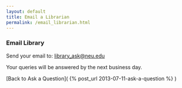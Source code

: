 ```yaml
---
layout: default
title: Email a Librarian
permalink: /email_librarian.html
---
```



### Email Library 

Send your email to: [library_ask@neu.edu](mailto:library_ask@neu.edu) 

Your queries will be answered by the next business day. 

[Back to Ask a Question]( {% post_url 2013-07-11-ask-a-question %} ) 